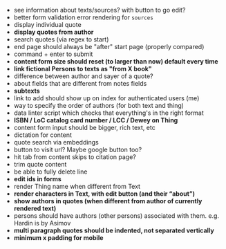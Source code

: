 - see information about texts/sources? with button to go edit?
- better form validation error rendering for `sources`
- display individual quote
- **display quotes from author**
- search quotes (via regex to start)
- end page should always be "after" start page (properly compared)
- command + enter to submit
- **content form size should reset (to larger than now) default every time**
- **link fictional Persons to texts as "from X book"**
- difference between author and sayer of a quote?
- about fields that are different from notes fields
- **subtexts**
- link to add should show up on index for authenticated users (me)
- way to specify the order of authors (for both text and thing)
- data linter script which checks that everything's in the right format
- **ISBN / LoC catalog card number / LCC / Dewey on Thing**
- content form input should be bigger, rich text, etc
- dictation for content
- quote search via embeddings
- button to visit url? Maybe google button too?
- hit tab from content skips to citation page?
- trim quote content
- be able to fully delete line
- **edit ids in forms**
- render Thing name when different from Text
- **render characters in Text, with edit button (and their “about”)**
- **show authors in quotes (when different from author of currently rendered text)**
- persons should have authors (other persons) associated with them. e.g. Hardin is by Asimov
- **multi paragraph quotes should be indented, not separated vertically**
- **minimum x padding for mobile**
